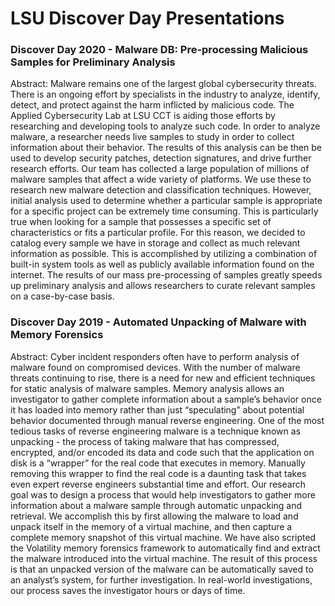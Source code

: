 # LSU Discover Day Presentations

### Discover Day 2020 - Malware DB: Pre-processing Malicious Samples for Preliminary Analysis

Abstract: Malware remains one of the largest global cybersecurity threats. There is an ongoing effort by specialists in the industry to analyze, identify, detect, and protect against the harm inflicted by malicious code. The Applied Cybersecurity Lab at LSU CCT is aiding those efforts by researching and developing tools to analyze such code. In order to analyze malware, a researcher needs live samples to study in order to collect information about their behavior. The results of this analysis can be then be used to develop security patches, detection signatures, and drive further research efforts. Our team has collected a large population of millions of malware samples that affect a wide variety of platforms. We use these to research new malware detection and classification techniques. However, initial analysis used to determine whether a particular sample is appropriate for a specific project can be extremely time consuming. This is particularly true when looking for a sample that possesses a specific set of characteristics or fits a particular profile. For this reason, we decided to catalog every sample we have in storage and collect as much relevant information as possible. This is accomplished by utilizing a combination of built-in system tools as well as publicly available information found on the internet. The results of our mass pre-processing of samples greatly speeds up preliminary analysis and allows researchers to curate relevant samples on a case-by-case basis.




### Discover Day 2019 - Automated Unpacking of Malware with Memory Forensics

Abstract: Cyber incident responders often have to perform analysis of malware found on compromised devices. With the number of malware threats continuing to rise, there is a need for new and efficient techniques for static analysis of malware samples. Memory analysis allows an investigator to gather complete information about a sample’s behavior once it has loaded into memory rather than just “speculating” about potential behavior documented through manual reverse engineering. One of the most tedious tasks of reverse engineering malware is a technique known as unpacking - the process of taking malware that has compressed, encrypted, and/or encoded its data and code such that the application on disk is a “wrapper” for the real code that executes in memory. Manually removing this wrapper to find the real code is a daunting task that takes even expert reverse engineers substantial time and effort. Our research goal was to design a process that would help investigators to gather more information about a malware sample through automatic unpacking and retrieval. We accomplish this by first allowing the malware to load and unpack itself in the memory of a virtual machine, and then capture a complete memory snapshot of this virtual machine. We have also scripted the Volatility memory forensics framework to automatically find and extract the malware introduced into the virtual machine. The result of this process is that an unpacked version of the malware can be automatically saved to an analyst’s system, for further investigation. In real-world investigations, our process saves the investigator hours or days of time.
